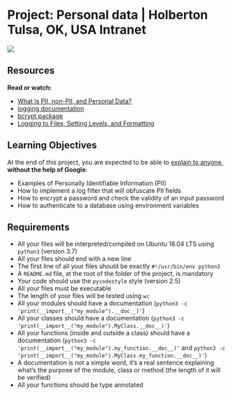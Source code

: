 # Project: Personal data | Holberton Tulsa, OK, USA Intranet



![](https://s3.eu-west-3.amazonaws.com/hbtn.intranet/uploads/medias/2019/12/5c48d4f6d4dd8081eb48.png?X-Amz-Algorithm=AWS4-HMAC-SHA256&X-Amz-Credential=AKIA4MYA5JM5DUTZGMZG%2F20230524%2Feu-west-3%2Fs3%2Faws4_request&X-Amz-Date=20230524T184902Z&X-Amz-Expires=86400&X-Amz-SignedHeaders=host&X-Amz-Signature=714965ca40cc30fe2c9314a6b832a35545ac5449f7c242827eda370534f2b0c0)


Resources
---------


**Read or watch:**


* [What Is PII, non-PII, and Personal Data?](https://piwik.pro/blog/what-is-pii-personal-data/ "What Is PII, non-PII, and Personal Data?")
* [logging documentation](https://docs.python.org/3/library/logging.html "logging documentation")
* [bcrypt package](https://github.com/pyca/bcrypt/ "bcrypt package")
* [Logging to Files, Setting Levels, and Formatting](https://www.youtube.com/watch?v=-ARI4Cz-awo "Logging to Files, Setting Levels, and Formatting")


Learning Objectives
-------------------


At the end of this project, you are expected to be able to [explain to anyone](https://fs.blog/feynman-learning-technique/ "explain to anyone"), **without the help of Google**:


* Examples of Personally Identifiable Information (PII)
* How to implement a log filter that will obfuscate PII fields
* How to encrypt a password and check the validity of an input password
* How to authenticate to a database using environment variables


Requirements
------------


* All your files will be interpreted/compiled on Ubuntu 18.04 LTS using `python3` (version 3.7)
* All your files should end with a new line
* The first line of all your files should be exactly `#!/usr/bin/env python3`
* A `README.md` file, at the root of the folder of the project, is mandatory
* Your code should use the `pycodestyle` style (version 2.5)
* All your files must be executable
* The length of your files will be tested using `wc`
* All your modules should have a documentation (`python3 -c 'print(__import__("my_module").__doc__)'`)
* All your classes should have a documentation (`python3 -c 'print(__import__("my_module").MyClass.__doc__)'`)
* All your functions (inside and outside a class) should have a documentation (`python3 -c 'print(__import__("my_module").my_function.__doc__)'` and `python3 -c 'print(__import__("my_module").MyClass.my_function.__doc__)'`)
* A documentation is not a simple word, it’s a real sentence explaining what’s the purpose of the module, class or method (the length of it will be verified)
* All your functions should be type annotated



